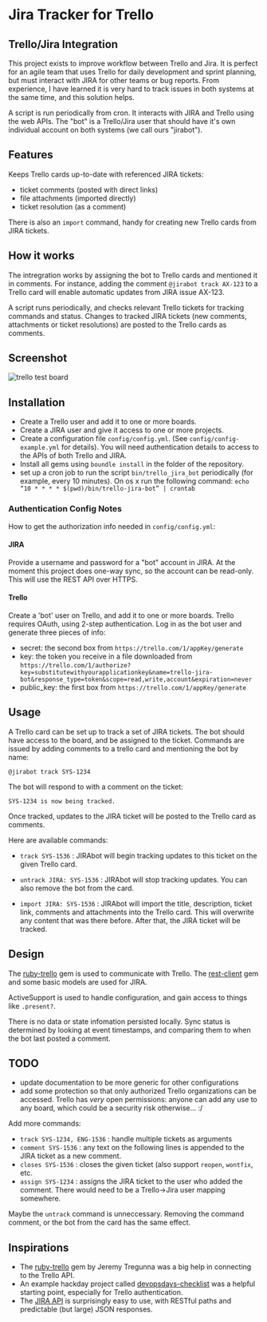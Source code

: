 # Jira Tracker for Trello
## Trello/Jira Integration

This project exists to improve workflow between Trello and Jira. It is perfect for an agile team that uses Trello for daily development and sprint planning, but must interact with JIRA for other teams or bug reports. From experience, I have learned it is very hard to track issues in both systems at the same time, and this solution helps.

A script is run periodically from cron. It interacts with JIRA and Trello using the web APIs. The "bot" is a Trello/Jira user that should have it's own individual account on both systems (we call ours "jirabot").

## Features ##

Keeps Trello cards up-to-date with referenced JIRA tickets:

* ticket comments (posted with direct links)
* file attachments (imported directly)
* ticket resolution (as a comment)

There is also an `import` command, handy for creating new Trello cards from JIRA tickets. 

## How it works

The intregration works by assigning the bot to Trello cards and mentioned it in comments. For instance, adding the comment `@jirabot track AX-123` to a Trello card will enable automatic updates from JIRA issue AX-123.

A script runs periodically, and checks relevant Trello tickets for tracking commands and status. Changes to tracked JIRA tickets (new comments, attachments or ticket resolutions) are posted to the Trello cards as comments.

## Screenshot ##

![trello test board](http://dl.dropbox.com/u/385855/Screenshots/8pys.png)

## Installation ##

* Create a Trello user and add it to one or more boards.
* Create a JIRA user and give it access to one or more projects.
* Create a configuration file `config/config.yml`. (See `config/config-example.yml` for details). You will need authentication details to access to the APIs of both Trello and JIRA.
* Install all gems using `boundle install` in the folder of the repository.
* set up a cron job to run the script `bin/trello_jira_bot` periodically (for example, every 10 minutes). On os x run the following command:
`echo “10 * * * * $(pwd)/bin/trello-jira-bot” | crontab`

### Authentication Config Notes ##

How to get the authorization info needed in `config/config.yml`:

#### JIRA

Provide a username and password for a "bot" account in JIRA. At the moment this project does one-way sync, so the account can be read-only. This will use the REST API over HTTPS.

#### Trello

Create a 'bot' user on Trello, and add it to one or more boards. Trello requires OAuth, using 2-step authentication. Log in as the bot user and generate three pieces of info:

* secret: the second box from `https://trello.com/1/appKey/generate`
* key: the token you receive in a file downloaded from `https://trello.com/1/authorize?key=substitutewithyourapplicationkey&name=trello-jira-bot&response_type=token&scope=read,write,account&expiration=never`
* public_key: the first box from `https://trello.com/1/appKey/generate`

## Usage ##

A Trello card can be set up to track a set of JIRA tickets. The bot should have access to the board, and be assigned to the ticket. Commands are issued by adding comments to a trello card and mentioning the bot by name:

    @jirabot track SYS-1234

The bot will respond to with a comment on the ticket:

    SYS-1234 is now being tracked.

Once tracked, updates to the JIRA ticket will be posted to the Trello card as comments. 

Here are available commands:

* `track SYS-1536` : JIRAbot will begin tracking updates to this ticket on the given Trello card.

* `untrack JIRA: SYS-1536` : JIRAbot will stop tracking updates. You can also remove the bot from the card.

* `import JIRA: SYS-1536` : JIRAbot will import the title, description, ticket link, comments and attachments into the Trello card. This will overwrite any content that was there before. After that, the JIRA ticket will be tracked.

## Design ##

The [ruby-trello](https://github.com/jeremytregunna/ruby-trello) gem is used to communicate with Trello. The [rest-client](https://github.com/archiloque/rest-client) gem and some basic models are used for JIRA. 

ActiveSupport is used to handle configuration, and gain access to things like `.present?`.

There is no data or state infomation persisted locally. Sync status is determined by looking at event timestamps, and comparing them to when the bot last posted a comment.


## TODO

* update documentation to be more generic for other configurations
* add some protection so that only authorized Trello organizations can be accessed. Trello has *very* open permissions: anyone can add any use to any board, which could be a security risk otherwise... :/

Add more commands:

* `track SYS-1234, ENG-1536` : handle multiple tickets as arguments
* `comment SYS-1536` : any text on the following lines is appended to the JIRA ticket as a new comment.
* `closes SYS-1536` : closes the given ticket (also support `reopen`, `wontfix`, etc.
* `assign SYS-1234` : assigns the JIRA ticket to the user who added the comment. There would need to be a Trello->Jira user mapping somewhere.

Maybe the `untrack` command is unneccessary. Removing the command comment, or the bot from the card has the same effect.

## Inspirations ##

* The [ruby-trello](https://github.com/jeremytregunna/ruby-trello) gem by Jeremy Tregunna was a big help in connecting to the Trello API. 
* An example hackday project called [devopsdays-checklist](https://github.com/jedi4ever/devopsdays-checklist) was a helpful starting point, especially for Trello authentication.
* The [JIRA API](https://developer.atlassian.com/display/JIRADEV/JIRA+REST+APIs) is surprisingly easy to use, with RESTful paths and predictable (but large) JSON responses.
